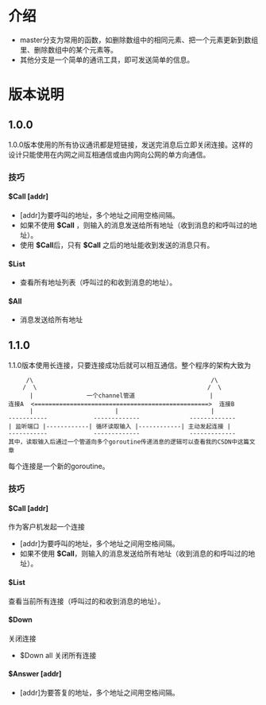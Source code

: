 
# 介绍
- master分支为常用的函数，如删除数组中的相同元素、把一个元素更新到数组里、删除数组中的某个元素等。
- 其他分支是一个简单的通讯工具，即可发送简单的信息。
# 版本说明
## 1.0.0
1.0.0版本使用的所有协议通讯都是短链接，发送完消息后立即关闭连接。这样的设计只能使用在内网之间互相通信或由内网向公网的单方向通信。
### 技巧
#### $Call \[addr\]
- \[addr\]为要呼叫的地址，多个地址之间用空格间隔。
- 如果不使用 **$Call** ，则输入的消息发送给所有地址（收到消息的和呼叫过的地址）。
- 使用 **\$Call**后，只有 **$Call** 之后的地址能收到发送的消息只有。
#### $List
- 查看所有地址列表（呼叫过的和收到消息的地址）。
#### $All
- 消息发送给所有地址
## 1.1.0
1.1.0版本使用长连接，只要连接成功后就可以相互通信。整个程序的架构大致为
``` 
     /\                                                  /\     
    /  \                                                /  \
      |               一个channel管道                     |
连接A  <=================================================>  连接B
      |                       |                          |
-----------             -------------              -------------
| 监听端口 |------------| 循环读取输入 |------------| 主动发起连接 |
-----------             -------------              -------------
其中，读取输入后通过一个管道向多个goroutine传递消息的逻辑可以查看我的CSDN中这篇文章
```
每个连接是一个新的goroutine。
### 技巧
#### $Call \[addr\]
作为客户机发起一个连接
- \[addr\]为要呼叫的地址，多个地址之间用空格间隔。
- 如果不使用 **$Call**，则输入的消息发送给所有地址（收到消息的和呼叫过的地址）。
#### $List
查看当前所有连接（呼叫过的和收到消息的地址）。
#### $Down
关闭连接
- $Down all 关闭所有连接
#### $Answer \[addr\]
- \[addr\]为要答复的地址，多个地址之间用空格间隔。
